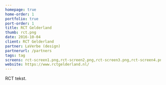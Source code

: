 ```yaml
---
homepage: true
home-order: 1
portfolio: true
port-order: 1
title: RCT Gelderland
thumb: rct.png
date: 2016-10-04
client: RCT Gelderland
partner: LaVerbe (design)
partnerurl: /partners
tags: tag
screens: rct-screen1.png,rct-screen2.png,rct-screen3.png,rct-screen4.png
website: https://www.rctgelderland.nl/
---
```

RCT tekst.

